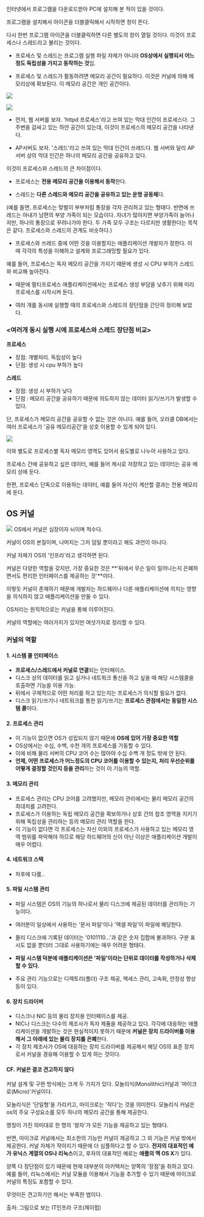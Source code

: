 인터넷에서 프로그램을 다운로드받아 PC에 설치해 본 적이 있을 것이다. 

프로그램을 설치해서 아이콘을 더블클릭해서 시작하면 창이 뜬다.

다시 한번 프로그램 아이콘을 더블클릭하면 다른 별도의 창이 열릴 것이다. 이것이 프로세스나 스레드라고 불리는 것이다.


- 프로세스 및 스레드는 프로그램 실행 파일 자체가 아니라 **OS상에서 실행되서 어느 정도 독립성을 가지고 동작하는 것**임.


- 프로세스 및 스레드가 활동하려면 메모리 공간이 필요하다. 
이것은 커널에 의해 메모리상에 확보된다. 이 메모리 공간은 개인 공간이다.


![](https://images.velog.io/images/sandartchip/post/ee0dc559-96f3-40a2-8910-fd3e8a39e691/K1.jpg)

![](https://images.velog.io/images/sandartchip/post/3c1d6dc6-d35b-488e-a74c-c75e7d3baf93/K3.jpg)

- 먼저, 웹 서버를 보자. 'httpd 프로세스'라고 쓰여 있는 막대 인간이 프로세스다. 
그 주변을 감싸고 있는 하얀 공간이 있는데, 이것이 프로세스의 메모리 공간을 나타낸다. 


- AP서버도 보자. '스레드'라고 쓰여 있는 막대 인간이 쓰레드다. 
웹 서버와 달리 AP서버 상의 막대 인간은 하나의 메모리 공간을 공유하고 있다. 

이것이 프로세스와 스레드의 큰 차이점이다. 

- 프로세스는 **전용 메모리 공간을 이용해서 동작**한다. 

- 스레드는 **다른 스레드와 메모리 공간을 공유하고 있는 운명 공동체**다.


(예를 들면, 프로세스는 맞벌이 부부처럼 통장을 각자 관리하고 있는 형태다. 반면에 쓰레드는 아내가 남편의 부양 가족이 되는 모습이다. 자녀가 많아지면 부양가족이 늘어나지만, 하나의 통장으로 꾸려나가야 한다. 두 가족 모두 구조는 다르지만 생활한다는 목적은 같다. 프로세스와 스레드의 관계도 비슷하다.)


- 프로세스와 쓰레드 중에 어떤 것을 이용할지는 애플리케이션 개발자가 정한다. 이 때 각각의 특성을 이해하고 설계와 프로그래밍할 필요가 있다. 

예를 들어, 프로세스는 독자 메모리 공간을 가지기 때문에 생성 시 CPU 부하가 스레드와 비교해 높아진다.

- 때문에 멀티프로세스 애플리케이션에서는 프로세스 생성 부담을 낮추기 위해 미리 프로세스를 시작시켜 둔다. 
 

- 여러 개를 동시에 실행할 때의 프로세스와 스레드의 장단점을 간단히 정리해 보았다.

### <여러개 동시 실행 시에 프로세스와 스레드 장단점 비교>


**프로세스**
- 장점: 개별처리. 독립성이 높다 
- 단점: 생성 시 cpu 부하가 높다

**스레드** 
- 장점: 생성 시 부하가 낮다 
- 단점 : 메모리 공간을 공유하기 때문에 의도하지 않는 데이터 읽기/쓰기가 발생할 수 있다.

단, 프로세스가 메모리 공간을 공유할 수 없는 것은 아니다. 예를 들어, 오라클 DB에서는 여러 프로세스가 '공유 메모리공간'을 상호 이용할 수 있게 되어 있다.
 
![](https://images.velog.io/images/sandartchip/post/428a73bf-55f9-4e61-939c-7861b979672f/K2.jpg)

이와 별도로 프로세스별 독자 메모리 영역도 있어서 용도별로 나누어 사용하고 있다.

프로세스 간에 공유하고 싶은 데이터, 예를 들어 캐시로 저장하고 있는 데이터는 공유 메모리 상에 둔다.

한편, 프로세스 단독으로 이용하는 데이터, 예를 들어 자신이 계산할 결과는 전용 메모리에 둔다.

## OS 커널

![](https://images.velog.io/images/sandartchip/post/0e0840f4-e671-4905-8253-299462e7425a/KakaoTalk_20210311_233907714.jpg)
OS에서 커널은 심장이자 뇌이며 척수다.

커널이 OS의 본질이며, 나머지는 그저 덤일 뿐이라고 해도 과언이 아니다.

커널 자체가 OS의 '인프라'라고 생각하면 된다.

커널은 다양한 역할을 갖지만, 가장 중요한 것은 **'뒤에서 무슨 일이 일어나는지 은폐하면서도 편리한 인터페이스를 제공하는 것'**이다.

이렇듯 커널이 존재하기 때문에 개발자는 하드웨어나 다른 애플리케이션에 끼치는 영향을 의식하지 않고 애플리케이션을 만들 수 있다.

OS처리는 원칙적으로는 커널을 통해 이루어진다.

커널의 역할에는 여러가지가 있지만 여섯가지로 정리할 수 있다.

### 커널의 역할

#### 1. 시스템 콜 인터페이스
- **프로세스/스레드에서 커널로 연결**되는 인터페이스. 
- 디스크 상의 데이터를 읽고 싶거나 네트워크 통신을 하고 싶을 때 해당 시스템콜을 호출하면 기능을 이용 가능.
- 뒤에서 구체적으로 어떤 처리를 하고 있는지는 프로세스가 의식할 필요가 없다. 
- 디스크 읽기/쓰기나 네트워크를 통한 읽기/쓰기는 **프로세스 관점에서는 동일한 시스템 콜**이다.

#### 2. 프로세스 관리
- 이 기능이 없으면 OS가 성립되지 않기 때문에 **OS에 있어 가장 중요한 역할**
- OS상에서는 수십, 수백, 수천 개의 프로세스를 가동할 수 있다.
- 이에 비해 물리 서버의 CPU 코어 수는 많아야 수십 수백 개 정도 밖에 안 된다.
- **언제, 어떤 프로세스가 어느정도의 CPU 코어를 이용할 수 있는지, 처리 우선순위를 어떻게 결정할 것인지 등을 관리**하는 것이 이 기능의 역할.

#### 3. 메모리 관리
- 프로세스 관리는 CPU 코어를 고려했지만, 메모리 관리에서는 물리 메모리 공간의 최대치를 고려한다.
- 프로세스가 이용하는 독립 메모리 공간을 확보하거나 상호 간의 참조 영역을 지키기 위해 독립성을 관리하는 등의 메모리 관리 역할을 한다.
- 이 기능이 없다면 각 프로세스는 자신 이외의 프로세스가 사용하고 있는 메모리 영역 범위를 파악해야 하므로 해당 하드웨어의 신이 아닌 이상은 애플리케이션 개발이 매우 어렵다.

#### 4. 네트워크 스택
- 차후에 다룸..

#### 5. 파일 시스템 관리
- 파일 시스템은 OS의 기능의 하나로서 물리 디스크에 제공된 데이터를 관리하는 기능이다.
- 여러분이 일상에서 사용하는 '문서 파일'이나 '엑셀 파일'이 파일에 해당한다.
- 물리 디스크에 기록된 데이터는 '0101110...'과 같은 숫자 집합에 불과하다. 구분 표시도 없을 뿐더러 그대로 사용하기에는 매우 어려운 형태다.
- **파일 시스템 덕분에 애플리케이션은 '파일'이라는 단위로 데이터를 작성하거나 삭제할 수 있다.**

- 주요 관리 기능으로는 디렉토리(폴더) 구조 제공, 액세스 관리, 고속화, 안정성 향상 등이 있다.

#### 6. 장치 드라이버
- 디스크나 NIC 등의 물리 장치용 인터페이스를 제공.
- NIC나 디스크는 다수의 제조사가 독자 제품을 제공하고 있다. 각각에 대응하는 애플리케이션을 개발하는 것은 현실적이지 못하기 때문에 **커널은 장치 드라이버를 이용해서 그 아래에 있는 물리 장치를 은폐**한다.
- 각 장치 제조사가 OS에 대응하는 장치 드라이버를 제공해서 해당 OS의 표준 장치로서 커널을 경유해 이용할 수 있게 하는 것이다.


#### CF. 커널은 결코 견고하지 않다
커널 설계 및 구현 방식에는 크게 두 가지가 있다. 모놀리식(Monolithic)커널과 '마이크로(Micro)'커널이다. 

모놀리식은 '단일형'을 가리키고, 마이크로는 '작다'는 것을 의미한다.
모놀리식 커널은 os의 주요 구성요소를 모두 하나의 메모리 공간을 통해 제공한다.

명칭이 가진 의미대로 한 명의 '왕자'가 모든 기능을 제공하고 있는 형태다.

반면, 마이크로 커널에서는 최소한의 기능만 커널이 제공하고 그 외 기능은 커널 밖에서 제공한다. 커널 자체가 작아지기 때문에 더 심플하다고 할 수 있다. **전자의 대표적인 예가 유닉스 계열의 OS나 리눅스**이고, 후자의 대표적인 예로는 **애플의 맥 OS X**가 있다.

양쪽 다 장단점이 있기 때문에 현재 대부분의 아키텍처는 양쪽의 '장점'을 취하고 있다. 예를 들어, 리눅스에서는 커널 모듈을 이용해서 기능을 추가할 수 있기 때문에 마이크로 커널의 특징도 포함할 수 있다.

무엇이든 견고하기만 해서는 부족한 법이다. 

출처: 그림으로 보는 IT인프라 구조(제이펍)
